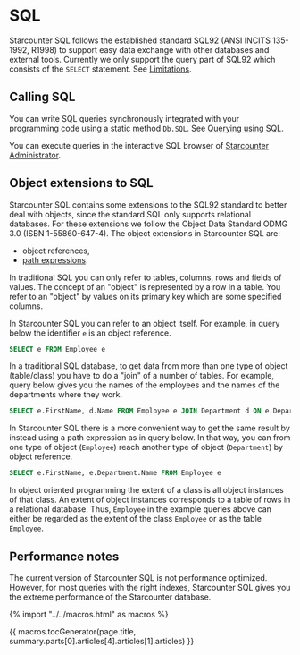# SQL

Starcounter SQL follows the established standard SQL92 (ANSI INCITS 135-1992, R1998) to support easy data exchange with other databases and external tools. Currently we only support the query part of SQL92 which consists of the `SELECT` statement. See [Limitations](/guides/SQL/limitations).

## Calling SQL

You can write SQL queries synchronously integrated with your programming code using a static method `Db.SQL`. See [Querying using SQL](/guides/database/querying-using-sql).

You can execute queries in the interactive SQL browser of [Starcounter Administrator](/guides/working-with-starcounter/administrator-web-ui).

## Object extensions to SQL

Starcounter SQL contains some extensions to the SQL92 standard to better deal with objects, since the standard SQL only supports relational databases. For these extensions we follow the Object Data Standard ODMG 3.0 (ISBN 1-55860-647-4). The object extensions in Starcounter SQL are:

- object references,
- [path expressions](/guides/SQL/path-expressions).

In traditional SQL you can only refer to tables, columns, rows and fields of values. The concept of an "object" is represented by a row in a table. You refer to an "object" by values on its primary key which are some specified columns.

In Starcounter SQL you can refer to an object itself. For example, in query below the identifier `e` is an object reference.

```sql
SELECT e FROM Employee e
```

In a traditional SQL database, to get data from more than one type of object (table/class) you have to do a "join" of a number of tables. For example, query below gives you the names of the employees and the names of the departments where they work.

```sql
SELECT e.FirstName, d.Name FROM Employee e JOIN Department d ON e.DepartmentId = d.Id
```

In Starcounter SQL there is a more convenient way to get the same result by instead using a path expression as in query below. In that way, you can from one type of object (`Employee`) reach another type of object (`Department`) by object reference.

```sql
SELECT e.FirstName, e.Department.Name FROM Employee e
```

In object oriented programming the extent of a class is all object instances of that class. An extent of object instances corresponds to a table of rows in a relational database. Thus, `Employee` in the example queries above can either be regarded as the extent of the class `Employee` or as the table `Employee`.

## Performance notes

The current version of Starcounter SQL is not performance optimized. However, for most queries with the right indexes, Starcounter SQL gives you the extreme performance of the Starcounter database.

{% import "../../macros.html" as macros %}

{{ macros.tocGenerator(page.title, summary.parts[0].articles[4].articles[1].articles) }}
